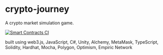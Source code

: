 # crypto-journey
A crypto market simulation game.

[![Smart Contracts CI](https://github.com/globalsculptor/crypto-journey/actions/workflows/contracts-test.yml/badge.svg)](https://github.com/globalsculptor/crypto-journey/actions/workflows/contracts-test.yml)

built using web3.js, JavaScript, C#, Unity, Alchemy, MetaMask, TypeScript, Solidity, Hardhat, Mocha, Polygon, Optimism, Empiric Network

